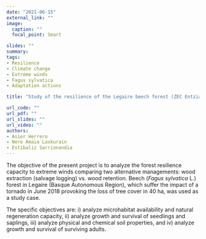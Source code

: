 ```yaml
---
date: "2021-06-15"
external_link: ""
image:
  caption: ""
  focal_point: Smart

slides: ""
summary:
tags:
- Resilience
- Climate change
- Extreme winds
- Fagus sylvatica
- Adaptation actions

title: "Study of the resilience of the Legaire beech forest (ZEC Entzia) to the 2018 tornado (File 21/113)"

url_code: ""
url_pdf: ""
url_slides: ""
url_video: ""
authors: 
- Asier Herrero
- Nere Amaia Laskurain
- Estibaliz Sarrionandia
---
```


The objective of the present project is to analyze the forest resilience capacity to extreme winds comparing two alternative managements: wood extraction (salvage logging) vs. wood retention. Beech (*Fagus sylvatica* L.) forest in Legaire (Basque Autonomous Region), which suffer the impact of a tornado in June 2018 provoking the loss of tree cover in 40 ha, was used as a study case.

The specific objectives are: i) analyze microhabitat availability and natural regeneration capacity, ii) analyze growth and survival of seedlings and saplings, iii) analyze physical and chemical soil properties, and iv) analyze growth and survival of surviving adults.

